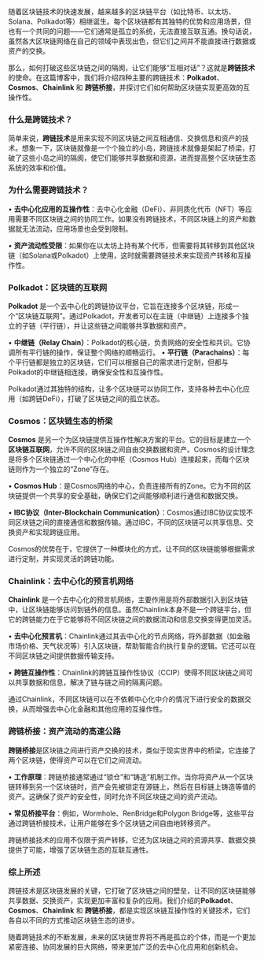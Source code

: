 
随着区块链技术的快速发展，越来越多的区块链平台（如比特币、以太坊、Solana、Polkadot等）相继诞生。每个区块链都有其独特的优势和应用场景，但也有一个共同的问题——它们通常是孤立的系统，无法直接互联互通。换句话说，虽然各大区块链网络在自己的领域中表现出色，但它们之间并不能直接进行数据或资产的交换。 

那么，如何打破这些区块链之间的隔阂，让它们能够“互相对话”？这就是**跨链技术**的使命。在这篇博客中，我们将介绍四种主要的跨链技术：**Polkadot**、**Cosmos**、**Chainlink** 和 **跨链桥接**，并探讨它们如何帮助区块链实现更高效的互操作性。


### **什么是跨链技术？**

简单来说，**跨链技术**是用来实现不同区块链之间互相通信、交换信息和资产的技术。想象一下，区块链就像是一个个独立的小岛，跨链技术就像是架起了桥梁，打破了这些小岛之间的隔阂，使它们能够共享数据和资源，进而提高整个区块链生态系统的效率和价值。

### **为什么需要跨链技术？**

• **去中心化应用的互操作性**：去中心化金融（DeFi）、非同质化代币（NFT）等应用需要不同区块链之间的协同工作。如果没有跨链技术，不同区块链上的资产和数据就无法流动，应用场景也会受到限制。

• **资产流动性受限**：如果你在以太坊上持有某个代币，但需要将其转移到其他区块链（如Solana或Polkadot）上使用，这时就需要跨链技术来实现资产转移和互操作性。

### **Polkadot：区块链的互联网**

**Polkadot** 是一个去中心化的跨链协议平台，它旨在连接多个区块链，形成一个“区块链互联网”。通过Polkadot，开发者可以在主链（中继链）上连接多个独立的子链（平行链），并让这些链之间能够共享数据和资产。

• **中继链（Relay Chain）**：Polkadot的核心链，负责网络的安全性和共识。它协调所有平行链的操作，保证整个网络的顺畅运行。
• **平行链（Parachains）**：每个平行链都是独立的区块链，它们可以根据自己的需求进行定制，但都与Polkadot的中继链相连接，确保安全性和互操作性。

Polkadot通过其独特的结构，让多个区块链可以协同工作，支持各种去中心化应用（如跨链DeFi），打破了区块链之间的孤立状态。

  ### **Cosmos：区块链生态的桥梁**

**Cosmos** 是另一个为区块链提供互操作性解决方案的平台。它的目标是建立一个**区块链互联网**，允许不同的区块链之间自由交换数据和资产。Cosmos的设计理念是将多个区块链通过一个中心化的中枢（Cosmos Hub）连接起来，而每个区块链则作为一个独立的“Zone”存在。

• **Cosmos Hub**：是Cosmos网络的中心，负责连接所有的Zone。它为不同的区块链提供一个共享的安全基础，确保它们之间能够顺利进行通信和数据交换。

• **IBC协议（Inter-Blockchain Communication）**：Cosmos通过IBC协议实现不同区块链之间的直接通信和数据传输。通过IBC，不同的区块链可以共享信息、交换资产和实现跨链应用。

Cosmos的优势在于，它提供了一种模块化的方式，让不同的区块链能够根据需求进行定制，并实现灵活的跨链功能。

### **Chainlink：去中心化的预言机网络**

**Chainlink** 是一个去中心化的预言机网络，主要作用是将外部数据引入到区块链中，让区块链能够访问到链外的信息。虽然Chainlink本身不是一个跨链平台，但它的跨链能力在于它能够将不同区块链之间的数据流动和信息交换变得更加灵活。

• **去中心化预言机**：Chainlink通过其去中心化的节点网络，将外部数据（如金融市场价格、天气状况等）引入区块链，帮助智能合约执行复杂的逻辑。它还可以在不同区块链之间提供数据传输支持。

• **跨链互操作性**：Chainlink的跨链互操作性协议（CCIP）使得不同区块链之间可以共享数据和信息，解决了链与链之间的隔离问题。

通过Chainlink，不同区块链可以在不依赖中心化中介的情况下进行安全的数据交换，从而增强去中心化金融和其他应用的互操作性。

### **跨链桥接：资产流动的高速公路**

**跨链桥接**是区块链之间进行资产交换的技术，类似于现实世界中的桥梁，它连接了两个区块链，使得资产可以在它们之间流动。

• **工作原理**：跨链桥接通常通过“锁仓”和“铸造”机制工作。当你将资产从一个区块链转移到另一个区块链时，资产会先被锁定在源链上，然后在目标链上铸造等值的资产。这确保了资产的安全性，同时允许不同区块链之间的资产流动。

• **常见桥接平台**：例如，Wormhole、RenBridge和Polygon Bridge等，这些平台通过跨链桥接技术，让用户能够在多个区块链之间自由地转移资产。

跨链桥接技术的应用不仅限于资产转移，它还为区块链之间的资源共享、数据交换提供了可能，增强了区块链生态的互联互通性。

### **综上所述**

跨链技术是区块链发展的关键，它打破了区块链之间的壁垒，让不同的区块链能够共享数据、交换资产，实现更加丰富和复杂的应用。我们介绍的**Polkadot**、**Cosmos**、**Chainlink** 和 **跨链桥接**，都是实现区块链互操作性的关键技术，它们各自以不同的方式推动区块链生态的进步。

随着跨链技术的不断发展，未来的区块链世界将不再是孤立的个体，而是一个更加紧密连接、协同发展的巨大网络，带来更加广泛的去中心化应用和创新机会。